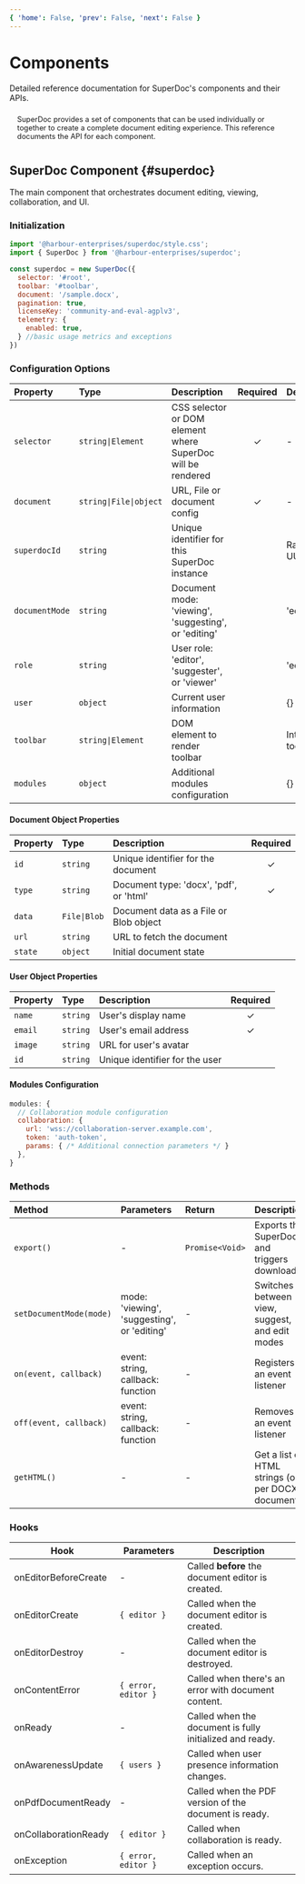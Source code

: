 ```yaml
---
{ 'home': False, 'prev': False, 'next': False }
---
```


# Components

Detailed reference documentation for SuperDoc's components and their APIs.

<p style="margin-bottom: 2rem;
    padding: 0.5rem 0.85rem;
    border: 1px solid var(--vp-c-divider);
    border-radius: 4px;
    text-decoration: none;
    color: var(--vp-c-text-2);
    transition: color .4s ease-in-out;
    font-size: .8rem;">
SuperDoc provides a set of components that can be used individually or together to create a complete document editing experience. This reference documents the API for each component.
</p>

## SuperDoc Component {#superdoc}

The main component that orchestrates document editing, viewing, collaboration, and UI.

### Initialization

```javascript
import '@harbour-enterprises/superdoc/style.css';
import { SuperDoc } from '@harbour-enterprises/superdoc';

const superdoc = new SuperDoc({
  selector: '#root',
  toolbar: '#toolbar',
  document: '/sample.docx',
  pagination: true,
  licenseKey: 'community-and-eval-agplv3',
  telemetry: { 
    enabled: true,
  } //basic usage metrics and exceptions
})
```

### Configuration Options

| Property       | Type              | Description                                                 | Required | Default          |
| :------------- | :---------------- | :---------------------------------------------------------- | :------: | :--------------- |
| `selector`     | `string\|Element` | CSS selector or DOM element where SuperDoc will be rendered |    ✓     | -                |
| `document`     | `string\|File\|object` | URL, File or document config                           |    ✓     | -                |
| `superdocId`   | `string`          | Unique identifier for this SuperDoc instance                |          | Random UUID      |
| `documentMode` | `string`          | Document mode: 'viewing', 'suggesting', or 'editing'         |          | 'editing'        |
| `role`         | `string`          | User role: 'editor', 'suggester', or 'viewer'               |          | 'editor'         |
| `user`         | `object`          | Current user information                                    |          | {}               |
| `toolbar`      | `string\|Element` | DOM element to render toolbar                               |          | Internal toolbar |
| `modules`      | `object`          | Additional modules configuration                            |          | {}               |

#### Document Object Properties

| Property | Type         | Description                             | Required |
| :------- | :----------- | :-------------------------------------- | :------: |
| `id`     | `string`     | Unique identifier for the document      |    ✓     |
| `type`   | `string`     | Document type: 'docx', 'pdf', or 'html' |    ✓     |
| `data`   | `File\|Blob` | Document data as a File or Blob object  |          |
| `url`    | `string`     | URL to fetch the document               |          |
| `state`  | `object`     | Initial document state                  |          |

#### User Object Properties

| Property | Type     | Description                    | Required |
| :------- | :------- | :----------------------------- | :------: |
| `name`   | `string` | User's display name            |    ✓     |
| `email`  | `string` | User's email address           |    ✓     |
| `image`  | `string` | URL for user's avatar          |          |
| `id`     | `string` | Unique identifier for the user |          |

#### Modules Configuration

```javascript
modules: {
  // Collaboration module configuration
  collaboration: {
    url: 'wss://collaboration-server.example.com',
    token: 'auth-token',
    params: { /* Additional connection parameters */ }
  },
}
```

### Methods

| Method                                | Parameters                        | Return          | Description                                                 |
| :------------------------------------ | :-------------------------------- | :-------------- | :---------------------------------------------------------- |
| `export()`                            | -                                 | `Promise<Void>` | Exports the SuperDocs and triggers download                 |
| `setDocumentMode(mode)`               | mode: 'viewing', 'suggesting', or 'editing'      | -               | Switches between view, suggest, and edit modes                        |
| `on(event, callback)`                 | event: string, callback: function | -               | Registers an event listener                                 |
| `off(event, callback)`                | event: string, callback: function | -               | Removes an event listener                                   |
| `getHTML()`                           | -                                 | -               | Get a list of HTML strings (one per DOCX document)          |

### Hooks

| Hook                 | Parameters                | Description                                             |
| -------------------- | ------------------------- | ------------------------------------------------------- |
| onEditorBeforeCreate | -                         | Called **before** the document editor is created.       |
| onEditorCreate       | `{ editor }`              | Called when the document editor is created.             |
| onEditorDestroy      | -                         | Called when the document editor is destroyed.           |
| onContentError       | `{ error, editor }`       | Called when there's an error with document content.     |
| onReady              | -                         | Called when the document is fully initialized and ready.|
| onAwarenessUpdate    | `{ users }`               | Called when user presence information changes.          |
| onPdfDocumentReady   | -                         | Called when the PDF version of the document is ready.   |
| onCollaborationReady | `{ editor }`              | Called when collaboration is ready.                     |
| onException          | `{ error, editor }`       | Called when an exception occurs.                        |
